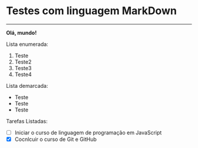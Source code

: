 # Testes com linguagem MarkDown 
***
**Olá, mundo!**

Lista enumerada:
1. Teste
2. Teste2
3. Teste3
4. Teste4

Lista demarcada:
* Teste
* Teste
* Teste

Tarefas Listadas:
- [ ] Iniciar o curso de linguagem de programação em JavaScript
- [x] Cocnlcuir o curso de Git e GitHub
